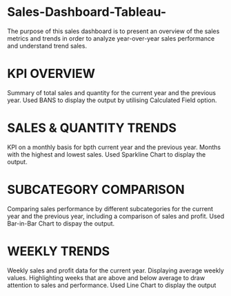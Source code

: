# Sales-Dashboard-Tableau-

The purpose of this sales dashboard is to present an overview of the sales metrics and trends in order to analyze year-over-year sales performance and understand trend sales.

# KPI OVERVIEW

Summary of total sales and quantity for the current year and the previous year.
Used BANS to display the output by utilising Calculated Field option.

# SALES & QUANTITY TRENDS

KPI on a monthly basis for bpth current year and the previous year.
Months with the highest and lowest sales.
Used Sparkline Chart to display the output.

# SUBCATEGORY COMPARISON

Comparing sales performance by different subcategories for the current year and the previous year, including a comparison of sales and profit.
Used Bar-in-Bar Chart to dispay the output.

# WEEKLY TRENDS

Weekly sales and profit data for the current year.
Displaying average weekly values.
Highlighting weeks that are above and below average to draw attention to sales and performance.
Used Line Chart to display the output

